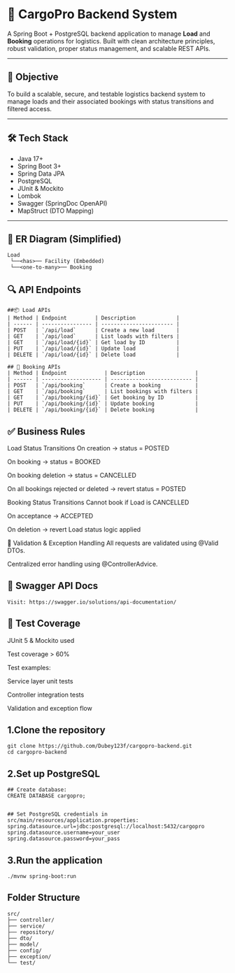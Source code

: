 # 🚛 CargoPro Backend System

A Spring Boot + PostgreSQL backend application to manage **Load** and **Booking** operations for logistics. Built with clean architecture principles, robust validation, proper status management, and scalable REST APIs.

---

## 📌 Objective

To build a scalable, secure, and testable logistics backend system to manage loads and their associated bookings with status transitions and filtered access.

---

## 🛠️ Tech Stack

- Java 17+
- Spring Boot 3+
- Spring Data JPA
- PostgreSQL
- JUnit & Mockito
- Lombok
- Swagger (SpringDoc OpenAPI)
- MapStruct (DTO Mapping)

---

## 🔗 ER Diagram (Simplified)

```text
Load
 └──<has>── Facility (Embedded)
 └──<one-to-many>── Booking
```
## 🔍 API Endpoints
```
##📦 Load APIs
| Method | Endpoint         | Description             |
| ------ | ---------------- | ----------------------- |
| POST   | `/api/load`      | Create a new load       |
| GET    | `/api/load`      | List loads with filters |
| GET    | `/api/load/{id}` | Get load by ID          |
| PUT    | `/api/load/{id}` | Update load             |
| DELETE | `/api/load/{id}` | Delete load             |

## 📑 Booking APIs
| Method | Endpoint            | Description                |
| ------ | ------------------- | -------------------------- |
| POST   | `/api/booking`      | Create a booking           |
| GET    | `/api/booking`      | List bookings with filters |
| GET    | `/api/booking/{id}` | Get booking by ID          |
| PUT    | `/api/booking/{id}` | Update booking             |
| DELETE | `/api/booking/{id}` | Delete booking             |

```
## ✅ Business Rules
Load Status Transitions
On creation → status = POSTED

On booking → status = BOOKED

On booking deletion → status = CANCELLED

On all bookings rejected or deleted → revert status = POSTED

Booking Status Transitions
Cannot book if Load is CANCELLED

On acceptance → ACCEPTED

On deletion → revert Load status logic applied

🔐 Validation & Exception Handling
All requests are validated using @Valid DTOs.

Centralized error handling using @ControllerAdvice.

## 📄 Swagger API Docs
```
Visit: https://swagger.io/solutions/api-documentation/
```
## 🧪 Test Coverage
JUnit 5 & Mockito used

Test coverage > 60%

Test examples:

Service layer unit tests

Controller integration tests

Validation and exception flow

## 1.Clone the repository
```
git clone https://github.com/Dubey123f/cargopro-backend.git
cd cargopro-backend
```
## 2.Set up PostgreSQL
```
## Create database:
CREATE DATABASE cargopro;


## Set PostgreSQL credentials in src/main/resources/application.properties:
spring.datasource.url=jdbc:postgresql://localhost:5432/cargopro
spring.datasource.username=your_user
spring.datasource.password=your_pass
```
## 3.Run the application
```
./mvnw spring-boot:run

```

##  Folder Structure
```
src/
├── controller/
├── service/
├── repository/
├── dto/
├── model/
├── config/
├── exception/
└── test/

```

